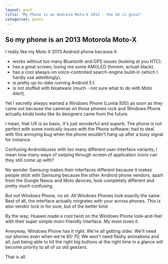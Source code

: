 ```yaml
---
layout: post
title: "My Phone is an Android Moto-X 2013 - the UX is great"
categories: posts
---
```


## So my phone is an 2013 Motorola Moto-X

I really like my Moto X 2013 Android phone because it:

 - works without too many Bluetooth and GPS issues (looking at you HTC).
 - has a great screen; loving me some AMOLED (hmmm, actuall black).
 - has a cool always-on voice-controlled search-engine build-in (which I hardly use admittingly).
 - is pretty up-to-date running Android 5.1.
 - is not stuffed with bloatware (much - not sure what to do with Moto Alert).

 Yet I secretly always wanted a Windows Phone (Lumia 930) as soon as they came out because the cameras on those phones rock and Windows Phone actually *kinda* looks like its designers came from the future.
 
 I mean, that UX is so basic, it's just wonderful and superb. The phone is not perfect with some ironically issues with the Phone software; had to deal with this annoying bug when the phone wouldn't hang up after a busy signal for instance.
 
 Confusing Androidsuses with too many different user-interface variants; I mean how many ways of swiping through screen of application icons can they still come up with?
 
 No wonder Samsung makes their interfaces different because it makes people stick with Samsung because the other Android phone vendors, apart from the Google Nexus and Moto devices, look completely different and pretty much confusing.
 
 But not Windows Phone, no sir. All Windows Phones look exactly the same. Best of all, the interface actually mirgrates with your across phones. This is also vendor lock in for sure, but of the better kind.
 
 By the way; Huawei made a cool twist on the Windows Phone look-and-feel with their super simple mom-friendly interface. My mom loves it.
 
 Anwyway, Windows Phone has it right. We're all getting older. We'll need our phones even when we're 65-70; We won't need flashy animations and all; just being able to hit the right big buttons at the right time in a glance will become priority to all of us old geezers.
 
 That is all.